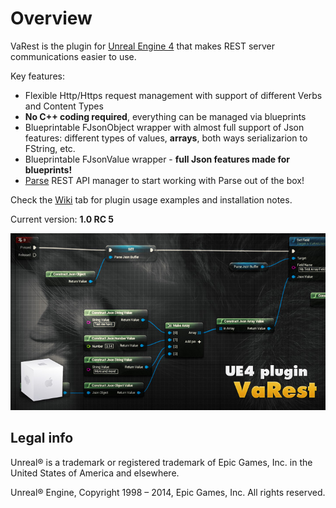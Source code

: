 Overview
========

VaRest is the plugin for [Unreal Engine 4](https://www.unrealengine.com/) that makes REST server communications easier to use.

Key features:

* Flexible Http/Https request management with support of different Verbs and Content Types
* **No C++ coding required**, everything can be managed via blueprints
* Blueprintable FJsonObject wrapper with almost full support of Json features: different types of values, **arrays**, both ways serializarion to FString, etc.
* Blueprintable FJsonValue wrapper - **full Json features made for blueprints!**
* [Parse](https://parse.com) REST API manager to start working with Parse out of the box!

Check the [Wiki](https://github.com/ufna/VaRest/wiki) tab for plugin usage examples and installation notes.

Current version: **1.0 RC 5**

![SCREENSHOT](SCREENSHOT.jpg)


Legal info
----------

Unreal® is a trademark or registered trademark of Epic Games, Inc. in the United States of America and elsewhere.

Unreal® Engine, Copyright 1998 – 2014, Epic Games, Inc. All rights reserved.

